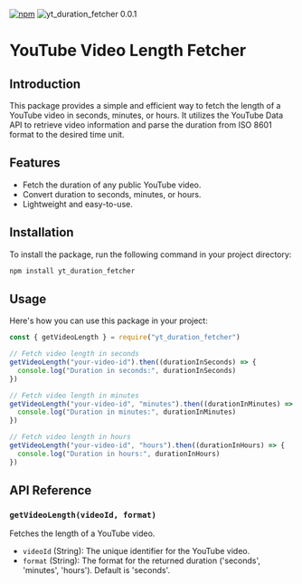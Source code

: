 [![npm](https://img.shields.io/npm/v/yt_duration_fetcher.svg)](https://www.npmjs.com/package/yt_duration_fetcher) ![yt_duration_fetcher 0.0.1](https://img.shields.io/badge/yt_duration_fetcher-0.0.1-brightgreen.svg)

# YouTube Video Length Fetcher

## Introduction

This package provides a simple and efficient way to fetch the length of a YouTube video in seconds, minutes, or hours. It utilizes the YouTube Data API to retrieve video information and parse the duration from ISO 8601 format to the desired time unit.

## Features

- Fetch the duration of any public YouTube video.
- Convert duration to seconds, minutes, or hours.
- Lightweight and easy-to-use.

## Installation

To install the package, run the following command in your project directory:

```bash
npm install yt_duration_fetcher
```

## Usage

Here's how you can use this package in your project:

```javascript
const { getVideoLength } = require("yt_duration_fetcher")

// Fetch video length in seconds
getVideoLength("your-video-id").then((durationInSeconds) => {
  console.log("Duration in seconds:", durationInSeconds)
})

// Fetch video length in minutes
getVideoLength("your-video-id", "minutes").then((durationInMinutes) => {
  console.log("Duration in minutes:", durationInMinutes)
})

// Fetch video length in hours
getVideoLength("your-video-id", "hours").then((durationInHours) => {
  console.log("Duration in hours:", durationInHours)
})
```

## API Reference

### `getVideoLength(videoId, format)`

Fetches the length of a YouTube video.

- `videoId` (String): The unique identifier for the YouTube video.
- `format` (String): The format for the returned duration ('seconds', 'minutes', 'hours'). Default is 'seconds'.
